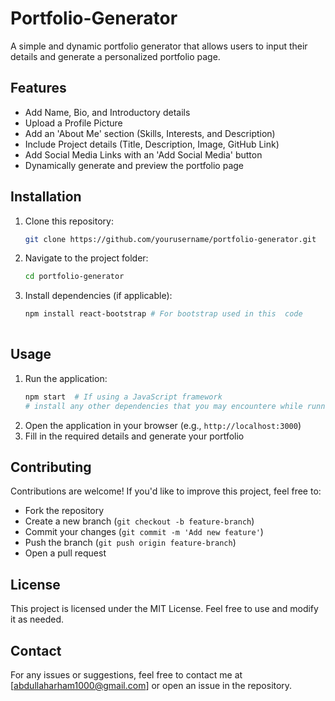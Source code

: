# Portfolio-Generator

A simple and dynamic portfolio generator that allows users to input their details and generate a personalized portfolio page.

## Features
- Add Name, Bio, and Introductory details
- Upload a Profile Picture
- Add an 'About Me' section (Skills, Interests, and Description)
- Include Project details (Title, Description, Image, GitHub Link)
- Add Social Media Links with an 'Add Social Media' button
- Dynamically generate and preview the portfolio page

## Installation
1. Clone this repository:
   ```bash
   git clone https://github.com/yourusername/portfolio-generator.git
   ```
2. Navigate to the project folder:
   ```bash
   cd portfolio-generator
   ```
3. Install dependencies (if applicable):
   ```bash
   npm install react-bootstrap # For bootstrap used in this  code
  
   ```

## Usage
1. Run the application:
   ```bash
   npm start  # If using a JavaScript framework
   # install any other dependencies that you may encountere while running this code
   ```
2. Open the application in your browser (e.g., `http://localhost:3000`)
3. Fill in the required details and generate your portfolio

## Contributing
Contributions are welcome! If you'd like to improve this project, feel free to:
- Fork the repository
- Create a new branch (`git checkout -b feature-branch`)
- Commit your changes (`git commit -m 'Add new feature'`)
- Push the branch (`git push origin feature-branch`)
- Open a pull request

## License
This project is licensed under the MIT License. Feel free to use and modify it as needed.

## Contact
For any issues or suggestions, feel free to contact me at [abdullaharham1000@gmail.com] or open an issue in the repository.


